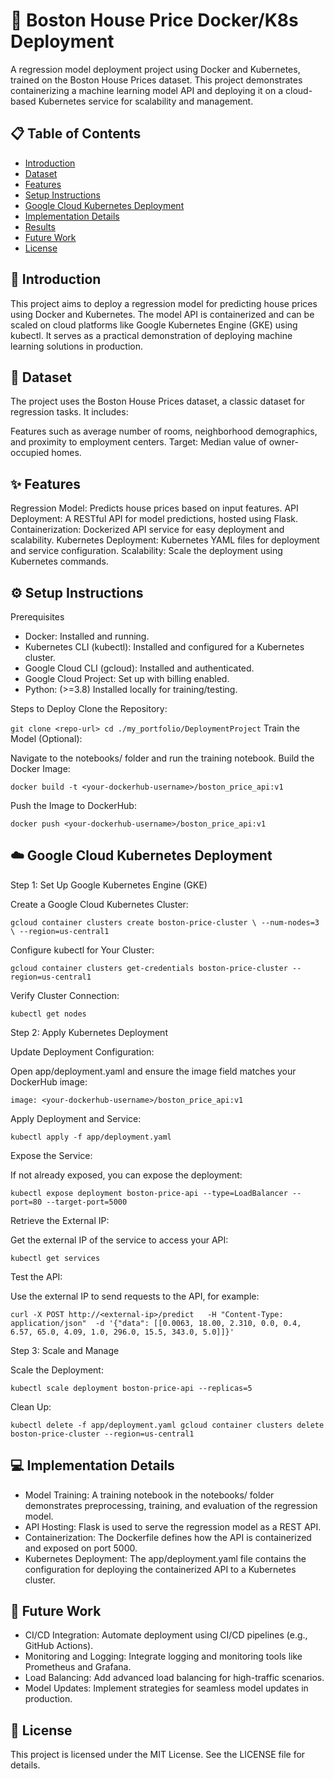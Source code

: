 # 🏡 Boston House Price Docker/K8s Deployment
A regression model deployment project using Docker and Kubernetes, trained on the Boston House Prices dataset. This project demonstrates containerizing a machine learning model API and deploying it on a cloud-based Kubernetes service for scalability and management.

## 📋 Table of Contents

- [Introduction](#-introduction)
- [Dataset](#-dataset)
- [Features](#-features)
- [Setup Instructions](#-setup-instructions)
- [Google Cloud Kubernetes Deployment](#-google-cloud-kubernetes-deployment)
- [Implementation Details](#-implementation-details)
- [Results](#-results)
- [Future Work](#-future-work)
- [License](#-license)
  
## 📖 Introduction
This project aims to deploy a regression model for predicting house prices using Docker and Kubernetes. The model API is containerized and can be scaled on cloud platforms like Google Kubernetes Engine (GKE) using kubectl. It serves as a practical demonstration of deploying machine learning solutions in production.

## 📁 Dataset
The project uses the Boston House Prices dataset, a classic dataset for regression tasks. It includes:

Features such as average number of rooms, neighborhood demographics, and proximity to employment centers.
Target: Median value of owner-occupied homes.
## ✨ Features
Regression Model:
Predicts house prices based on input features.
API Deployment:
A RESTful API for model predictions, hosted using Flask.
Containerization:
Dockerized API service for easy deployment and scalability.
Kubernetes Deployment:
Kubernetes YAML files for deployment and service configuration.
Scalability:
Scale the deployment using Kubernetes commands.
## ⚙️ Setup Instructions
Prerequisites
- Docker: Installed and running.
- Kubernetes CLI (kubectl): Installed and configured for a Kubernetes cluster.
- Google Cloud CLI (gcloud): Installed and authenticated.
- Google Cloud Project: Set up with billing enabled.
- Python: (>=3.8) Installed locally for training/testing.

Steps to Deploy
Clone the Repository:



``git clone <repo-url>
cd ./my_portfolio/DeploymentProject``
Train the Model (Optional):

Navigate to the notebooks/ folder and run the training notebook.
Build the Docker Image:

``docker build -t <your-dockerhub-username>/boston_price_api:v1``

Push the Image to DockerHub:

``docker push <your-dockerhub-username>/boston_price_api:v1``

## ☁️ Google Cloud Kubernetes Deployment

Step 1: Set Up Google Kubernetes Engine (GKE)

Create a Google Cloud Kubernetes Cluster:

``gcloud container clusters create boston-price-cluster \
  --num-nodes=3 \
  --region=us-central1``
  
Configure kubectl for Your Cluster:


``gcloud container clusters get-credentials boston-price-cluster --region=us-central1``

Verify Cluster Connection:

``kubectl get nodes``

Step 2: Apply Kubernetes Deployment

Update Deployment Configuration:

Open app/deployment.yaml and ensure the image field matches your DockerHub image:

``image: <your-dockerhub-username>/boston_price_api:v1``

Apply Deployment and Service:

``kubectl apply -f app/deployment.yaml``

Expose the Service:

If not already exposed, you can expose the deployment:

``kubectl expose deployment boston-price-api --type=LoadBalancer --port=80 --target-port=5000``

Retrieve the External IP:

Get the external IP of the service to access your API:

``kubectl get services``

Test the API:

Use the external IP to send requests to the API, for example:

``curl -X POST http://<external-ip>/predict   -H "Content-Type: application/json"  -d '{"data": [[0.0063, 18.00, 2.310, 0.0, 0.4, 6.57, 65.0, 4.09, 1.0, 296.0, 15.5, 343.0, 5.0]]}'``

Step 3: Scale and Manage

Scale the Deployment:

``kubectl scale deployment boston-price-api --replicas=5``

Clean Up:


``kubectl delete -f app/deployment.yaml
gcloud container clusters delete boston-price-cluster --region=us-central1``

## 💻 Implementation Details
- Model Training:
A training notebook in the notebooks/ folder demonstrates preprocessing, training, and evaluation of the regression model.
- API Hosting:
Flask is used to serve the regression model as a REST API.
- Containerization:
The Dockerfile defines how the API is containerized and exposed on port 5000.
- Kubernetes Deployment:
The app/deployment.yaml file contains the configuration for deploying the containerized API to a Kubernetes cluster.
## 🚀 Future Work
- CI/CD Integration:
Automate deployment using CI/CD pipelines (e.g., GitHub Actions).
- Monitoring and Logging:
Integrate logging and monitoring tools like Prometheus and Grafana.
- Load Balancing:
Add advanced load balancing for high-traffic scenarios.
- Model Updates:
Implement strategies for seamless model updates in production.
## 📄 License
This project is licensed under the MIT License. See the LICENSE file for details.
